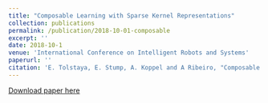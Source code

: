 ```yaml
---
title: "Composable Learning with Sparse Kernel Representations"
collection: publications
permalink: /publication/2018-10-01-composable
excerpt: ''
date: 2018-10-1
venue: 'International Conference on Intelligent Robots and Systems'
paperurl: ''
citation: 'E. Tolstaya, E. Stump, A. Koppel and A Ribeiro, "Composable Learning with Sparse Kernel Representations", International Conference on Intelligent Robots and Systems (IROS), Oct 1-5, 2018.'
---
```


[Download paper here](http://academicpages.github.io/files/paper2.pdf)
